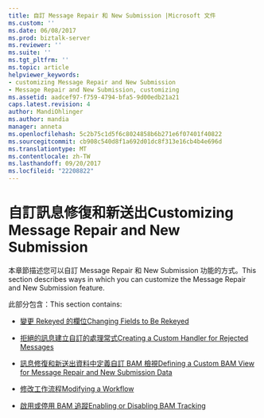 ```yaml
---
title: 自訂 Message Repair 和 New Submission |Microsoft 文件
ms.custom: ''
ms.date: 06/08/2017
ms.prod: biztalk-server
ms.reviewer: ''
ms.suite: ''
ms.tgt_pltfrm: ''
ms.topic: article
helpviewer_keywords:
- customizing Message Repair and New Submission
- Message Repair and New Submission, customizing
ms.assetid: aadcef97-f759-4794-bfa5-9d00edb21a21
caps.latest.revision: 4
author: MandiOhlinger
ms.author: mandia
manager: anneta
ms.openlocfilehash: 5c2b75c1d5f6c8024858b6b271e6f07401f40822
ms.sourcegitcommit: cb908c540d8f1a692d01dc8f313e16cb4b4e696d
ms.translationtype: MT
ms.contentlocale: zh-TW
ms.lasthandoff: 09/20/2017
ms.locfileid: "22208822"
---
```

# <a name="customizing-message-repair-and-new-submission"></a><span data-ttu-id="af9e7-102">自訂訊息修復和新送出</span><span class="sxs-lookup"><span data-stu-id="af9e7-102">Customizing Message Repair and New Submission</span></span>
<span data-ttu-id="af9e7-103">本章節描述您可以自訂 Message Repair 和 New Submission 功能的方式。</span><span class="sxs-lookup"><span data-stu-id="af9e7-103">This section describes ways in which you can customize the Message Repair and New Submission feature.</span></span>  
  
 <span data-ttu-id="af9e7-104">此部分包含：</span><span class="sxs-lookup"><span data-stu-id="af9e7-104">This section contains:</span></span>  
  
-   [<span data-ttu-id="af9e7-105">變更 Rekeyed 的欄位</span><span class="sxs-lookup"><span data-stu-id="af9e7-105">Changing Fields to Be Rekeyed</span></span>](../../adapters-and-accelerators/accelerator-swift/changing-fields-to-be-rekeyed.md)  
  
-   [<span data-ttu-id="af9e7-106">拒絕的訊息建立自訂的處理常式</span><span class="sxs-lookup"><span data-stu-id="af9e7-106">Creating a Custom Handler for Rejected Messages</span></span>](../../adapters-and-accelerators/accelerator-swift/creating-a-custom-handler-for-rejected-messages.md)  
  
-   [<span data-ttu-id="af9e7-107">訊息修復和新送出資料中定義自訂 BAM 檢視</span><span class="sxs-lookup"><span data-stu-id="af9e7-107">Defining a Custom BAM View for Message Repair and New Submission Data</span></span>](../../adapters-and-accelerators/accelerator-swift/defining-a-custom-bam-view-for-message-repair-and-new-submission-data.md)  
  
-   [<span data-ttu-id="af9e7-108">修改工作流程</span><span class="sxs-lookup"><span data-stu-id="af9e7-108">Modifying a Workflow</span></span>](../../adapters-and-accelerators/accelerator-swift/modifying-a-workflow.md)  
  
-   [<span data-ttu-id="af9e7-109">啟用或停用 BAM 追蹤</span><span class="sxs-lookup"><span data-stu-id="af9e7-109">Enabling or Disabling BAM Tracking</span></span>](../../adapters-and-accelerators/accelerator-swift/enabling-or-disabling-bam-tracking.md)